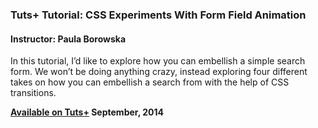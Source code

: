### Tuts+ Tutorial: CSS Experiments With Form Field Animation
#### Instructor: Paula Borowska

In this tutorial, I’d like to explore how you can embellish a simple search form. We won’t be doing anything crazy, instead exploring four different takes on how you can embellish a search from with the help of CSS transitions.

**[Available on Tuts+](https://webdesign.tutsplus.com/tutorials/css-experiments-with-form-field-animation--cms-22069) September, 2014**